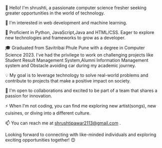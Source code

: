 👋 Hello! I'm shrushti, a passionate computer science fresher seeking greater opportunities in the world of technology.

🔭 I'm interested in web development and machine learning.

🌱 Proficient in Python, JavaScript,Java  and HTML/CSS. Eager to explore new technologies and frameworks to grow as a developer.

🎓 Graduated from Savitribai Phule Pune with a degree in Computer Science 2023. I've had the privilege to work on challenging projects like Student Result Management System,Alumni Information Management system and Obstacle avoiding car during my academic journey.

💡 My goal is to leverage technology to solve real-world problems and contribute to projects that make a positive impact on society.

💬 I'm open to collaborations and excited to be part of a team that shares a passion for innovation.

⚡ When I'm not coding, you can find me exploring new artist(songs), new cuisines, or diving into a different culture.

📫 You can reach me at shrushtipawar2113@gmail.com .

Looking forward to connecting with like-minded individuals and exploring exciting opportunities together! 😊

<!---
Shrushti21/Shrushti21 is a ✨ special ✨ repository because its `README.md` (this file) appears on your GitHub profile.
You can click the Preview link to take a look at your changes.
--->
